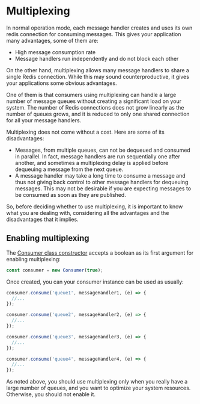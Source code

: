 # Multiplexing

In normal operation mode, each message handler creates and uses its own redis connection for consuming messages. This gives your application many advantages, some of them are:

- High message consumption rate
- Message handlers run independently and do not block each other

On the other hand, multiplexing allows many message handlers to share a single Redis connection. While this may sound counterproductive, it gives your applications some obvious advantages.

One of them is that consumers using multiplexing can handle a large number of message queues without creating a significant load on your system. The number of Redis connections does not grow linearly as the number of queues grows, and it is reduced to only one shared connection for all your message handlers. 

Multiplexing does not come without a cost. Here are some of its disadvantages:

- Messages, from multiple queues, can not be dequeued and consumed in parallel. In fact, message handlers are run sequentially one after another, and sometimes a multiplexing delay is applied before dequeuing a message from the next queue.
- A message handler may take a long time to consume a message and thus not giving back control to other message handlers for dequeuing messages. This may not be desirable if you are expecting messages to be consumed as soon as they are published.

So, before deciding whether to use multiplexing, it is important to know what you are dealing with, considering all the advantages and the disadvantages that it implies.

## Enabling multiplexing

The [Consumer class constructor](/docs/api/consumer.md#consumerprototypeconstructor) accepts a boolean as its first argument for enabling multiplexing:

```javascript
const consumer = new Consumer(true);
```

Once created, you can your consumer instance can be used as usually:

```javascript
consumer.consume('queue1', messageHandler1, (e) => { 
  //... 
});

consumer.consume('queue2', messageHandler2, (e) => {
  //... 
});

consumer.consume('queue3', messageHandler3, (e) => {
  //... 
});

consumer.consume('queue4', messageHandler4, (e) => {
  //... 
});
```

As noted above, you should use multiplexing only when you really have a large number of queues, and you want to optimize your system resources. Otherwise, you should not enable it.


